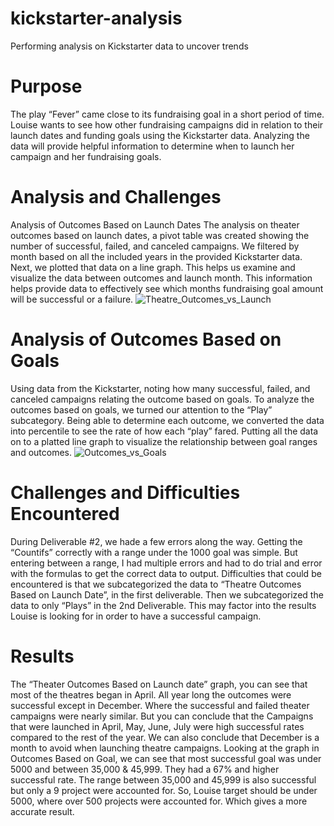 # kickstarter-analysis
Performing analysis on Kickstarter data to uncover trends

# Purpose

  The play “Fever” came close to its fundraising goal in a short period of time. Louise wants to see how other fundraising campaigns did in relation to their launch dates and funding goals using the Kickstarter data. Analyzing the data will provide helpful information to determine when to launch her campaign and her fundraising goals. 

# Analysis and Challenges

Analysis of Outcomes Based on Launch Dates
  The analysis on theater outcomes based on launch dates, a pivot table was created showing the number of successful, failed, and canceled campaigns. We filtered by month based on all the included years in the provided Kickstarter data. Next, we plotted that data on a line graph. This helps us examine and visualize the data between outcomes and launch month. This information helps provide data to effectively see which months fundraising goal amount will be successful or a failure. 
 ![Theatre_Outcomes_vs_Launch](https://user-images.githubusercontent.com/103544626/166165031-6209fc37-2663-438f-aa1d-a8be556ae075.png)

# Analysis of Outcomes Based on Goals

  Using data from the Kickstarter, noting how many successful, failed, and canceled campaigns relating the outcome based on goals.  To analyze the outcomes based on goals, we turned our attention to the “Play” subcategory.  Being able to determine each outcome, we converted the data into percentile to see the rate of how each “play” fared. Putting all the data on to a platted line graph to visualize the relationship between goal ranges and outcomes. 
 ![Outcomes_vs_Goals](https://user-images.githubusercontent.com/103544626/166165038-682fd97a-3e2f-4bcd-bc41-beec01228fe1.png)

# Challenges and Difficulties Encountered

  During Deliverable #2, we hade a few errors along the way. Getting the “Countifs” correctly with a range under the 1000 goal was simple. But entering between a range, I had multiple errors and had to do trial and error with the formulas to get the correct data to output. Difficulties that could be encountered is that we subcategorized the data to “Theatre Outcomes Based on Launch Date”, in the first deliverable.  Then we subcategorized the data to only “Plays” in the 2nd Deliverable. This may factor into the results Louise is looking for in order to have a successful campaign.

# Results

  The “Theater Outcomes Based on Launch date” graph, you can see that most of the theatres began in April. All year long the outcomes were successful except in December. Where the successful and failed theater campaigns were nearly similar. But you can conclude that the Campaigns that were launched in April, May, June, July were high successful rates compared to the rest of the year. We can also conclude that December is a month to avoid when launching theatre campaigns. Looking at the graph in Outcomes Based on Goal, we can see that most successful goal was under 5000 and between 35,000 & 45,999. They had a 67% and higher successful rate. The range between 35,000 and 45,999 is also successful but only a 9 project were accounted for.  So, Louise target should be under 5000, where over 500 projects were accounted for. Which gives a more accurate result.
